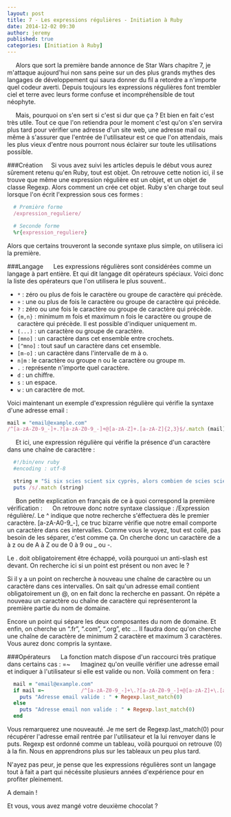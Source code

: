 ```yaml
---
layout: post
title: 7 - Les expressions régulières - Initiation à Ruby
date: 2014-12-02 09:30
author: jeremy
published: true
categories: [Initiation à Ruby]
---
```

     Alors que sort la première bande annonce de Star Wars chapitre 7, je m'attaque aujourd'hui non sans peine sur un des plus grands mythes des langages de développement qui saura donner du fil a retordre a n'importe quel codeur averti. Depuis toujours les expressions régulières font trembler ciel et terre avec leurs forme confuse et incompréhensible de tout néophyte.

     Mais, pourquoi on s'en sert si c'est si dur que ça ? Et bien en fait c'est très utile. Tout ce que l'on retiendra pour le moment c'est qu'on s'en servira plus tard pour vérifier une adresse d'un site web, une adresse mail ou même à s'assurer que l'entrée de l'utilisateur est ce que l'on attendais, mais les plus vieux d'entre nous pourront nous éclairer sur toute les utilisations possible.
<!--break-->

###Création
    Si vous avez suivi les articles depuis le début vous aurez sûrement retenu qu'en Ruby, tout est objet. On retrouve cette notion ici, il se trouve que même une expression régulière est un objet, et un objet de classe Regexp. Alors comment un crée cet objet. Ruby s'en charge tout seul lorsque l'on écrit l'expression sous ces formes :
```ruby
  # Première forme
  /expression_reguliere/

  # Seconde forme
  %r{expression_reguliere}
```

Alors que certains trouveront la seconde syntaxe plus simple, on utilisera ici la première.

###Langage
     Les expressions régulières sont considérées comme un langage à part entière. Et qui dit langage dit opérateurs spéciaux. Voici donc la liste des opérateurs que l'on utilisera le plus souvent..

* `*` : zéro ou plus de fois le caractère ou groupe de caractère qui précède.
* `+` : une ou plus de fois le caractère ou groupe de caractère qui précède.
* `?` : zéro ou une fois le caractère ou groupe de caractère qui précède.
* `{m,n}` : minimum m fois et maximum n fois le caractère ou groupe de caractère qui précède. Il est possible d'indiquer uniquement m.
* `(...)` : un caractère ou groupe de caractère.
* `[mno]` : un caractère dans cet ensemble entre crochets.
* `[^mno]` : tout sauf un caractère dans cet ensemble.
* `[m-o]` : un caractère dans l'intervalle de m à o.
* `n|m` : le caractère ou groupe n ou le caractère ou groupe m.
* `.` : représente n'importe quel caractère.
* `d` : un chiffre.
* `s` : un espace.
* `w` : un caractère de mot.


Voici maintenant un exemple d'expression régulière qui vérifie la syntaxe d'une adresse email :
```ruby
mail = "email@example.com"
/^[a-zA-Z0-9_-]+.?[a-zA-Z0-9_-]+@[a-zA-Z]+.[a-zA-Z]{2,3}$/.match (mail)
```

     Et ici, une expression régulière qui vérifie la présence d'un caractère dans une chaîne de caractère :

```ruby
  #!/bin/env ruby
  #encoding : utf-8

  string = "Si six scies scient six cyprès, alors combien de scies scient six cent six cyprès ?"
  puts /s/.match (string)
```

     Bon petite explication en français de ce à quoi correspond la première vérification :
     On retrouve donc notre syntaxe classique : /Expression régulière/.
Le ^ indique que notre recherche s'éffectuera dès le premier caractère.
[a-zA-A0-9_-], ce truc bizarre vérifie que notre email comporte un caractère dans ces intervalles. Comme vous le voyez, tout est collé, pas besoin de les séparer, c'est comme ça. On cherche donc un caractère de a à z ou de A à Z ou de 0 à 9 ou _ ou -.

Le . doit obligatoirement être échappé, voilà pourquoi un anti-slash est devant. On recherche ici si un point est présent ou non avec le ?

Si il y a un point on recherche à nouveau une chaîne de caractère ou un caractère dans ces intervalles.
On sait qu'un adresse email contient obligatoirement un @, on en fait donc la recherche en passant.
On répète a nouveau un caractère ou chaîne de caractère qui représenteront la première partie du nom de domaine.

Encore un point qui sépare les deux composantes du nom de domaine.
Et enfin, on cherche un “.fr”, “.com”, “.org”, etc … Il faudra donc qu'on cherche une chaîne de caractère de minimum 2 caractère et maximum 3 caractères. Vous aurez donc compris la syntaxe.

###Opérateurs
     La fonction match dispose d'un raccourci très pratique dans certains cas : =~
     Imaginez qu'on veuille vérifier une adresse email et indiquer à l'utilisateur si elle est valide ou non. Voilà comment on fera :

```ruby
  mail = "email@example.com"
  if mail =~            /^[a-zA-Z0-9_-]+\.?[a-zA-Z0-9_-]+@[a-zA-Z]+\.[a-zA-Z]{2,3}$/
    puts "Adresse email valide : " + Regexp.last_match(0)
  else
    puts "Adresse email non valide : " + Regexp.last_match(0)
  end
```

Vous remarquerez une nouveauté. Je me sert de Regexp.last_match(0) pour récupérer l'adresse email rentrée par l'utilisateur et la lui renvoyer dans le puts. Regexp est ordonné comme un tableau, voilà pourquoi on retrouve (0) à la fin. Nous en apprendrons plus sur les tableaux un peu plus tard.

N'ayez pas peur, je pense que les expressions régulières sont un langage tout à fait a part qui nécéssite    plusieurs années d'expérience pour en profiter pleinement.

A demain !

Et vous, vous avez mangé votre deuxième chocolat ?

